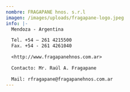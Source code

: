 ```yaml
---
nombre: FRAGAPANE hnos. s.r.l
imagen: /images/uploads/fragapane-logo.jpeg
info: |-
  Mendoza - Argentina 

  Tel. +54 – 261 4215500
  Fax. +54 - 261 4261040

  <http://www.fragapanehnos.com.ar>

  Contacto: Mr. Raúl A. Fragapane 

  Mail: rfragapane@fragapanehnos.com.ar
---
```

